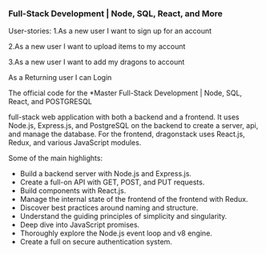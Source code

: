 ###  Full-Stack Development | Node, SQL, React, and More

User-stories:
1.As a new user	I want to sign up for an account	

2.As a new user	I want to upload items to my account	

3.As a new user	I want to add my dragons to account

As a Returning user I can Login


The official code for the *Master Full-Stack Development | Node, SQL, React, and POSTGRESQL

full-stack web application with both a backend and a frontend. It uses Node.js, Express.js, and PostgreSQL on the backend to create a server, api, and manage the database. For the frontend, dragonstack uses React.js, Redux, and various JavaScript modules.

Some of the main highlights:
- Build a backend server with Node.js and Express.js.
- Create a full-on API with GET, POST, and PUT requests.
- Build components with React.js.
- Manage the internal state of the frontend of the frontend with Redux.
- Discover best practices around naming and structure.
- Understand the guiding principles of simplicity and singularity.
- Deep dive into JavaScript promises.
- Thoroughly explore the Node.js event loop and v8 engine.
- Create a full on secure authentication system.

